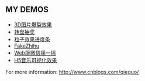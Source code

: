 MY DEMOS
---

* [3D图片爆裂效果](http://qieguo2016.github.io/demos/3dBomb/3dBomb.html)
* [转盘抽奖](http://qieguo2016.github.io/demos/lottery/lottery_01.html)
* [粒子效果进度条](http://qieguo2016.github.io/demos/particlesLoader/particlesLoader.html)
* [FakeZhihu](http://qieguo2016.github.io/demos/fakeZhihu/index.html)
* [Web版微信摇一摇](http://qieguo2016.github.io/demos/wxShake/wxShake.html)
* [H5音乐可视化效果](http://qieguo2016.github.io/demos/audioVisualizer/index.html)


For more information: http://www.cnblogs.com/qieguo/